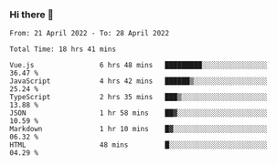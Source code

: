 ### Hi there 👋

<!--
**siaikin/siaikin** is a ✨ _special_ ✨ repository because its `README.md` (this file) appears on your GitHub profile.

Here are some ideas to get you started:

- 🔭 I’m currently working on ...
- 🌱 I’m currently learning ...
- 👯 I’m looking to collaborate on ...
- 🤔 I’m looking for help with ...
- 💬 Ask me about ...
- 📫 How to reach me: ...
- 😄 Pronouns: ...
- ⚡ Fun fact: ...
-->

<!--START_SECTION:waka-->

```text
From: 21 April 2022 - To: 28 April 2022

Total Time: 18 hrs 41 mins

Vue.js                6 hrs 48 mins   █████████░░░░░░░░░░░░░░░░   36.47 %
JavaScript            4 hrs 42 mins   ██████▒░░░░░░░░░░░░░░░░░░   25.24 %
TypeScript            2 hrs 35 mins   ███▒░░░░░░░░░░░░░░░░░░░░░   13.88 %
JSON                  1 hr 58 mins    ██▓░░░░░░░░░░░░░░░░░░░░░░   10.59 %
Markdown              1 hr 10 mins    █▓░░░░░░░░░░░░░░░░░░░░░░░   06.32 %
HTML                  48 mins         █░░░░░░░░░░░░░░░░░░░░░░░░   04.29 %
```

<!--END_SECTION:waka-->
